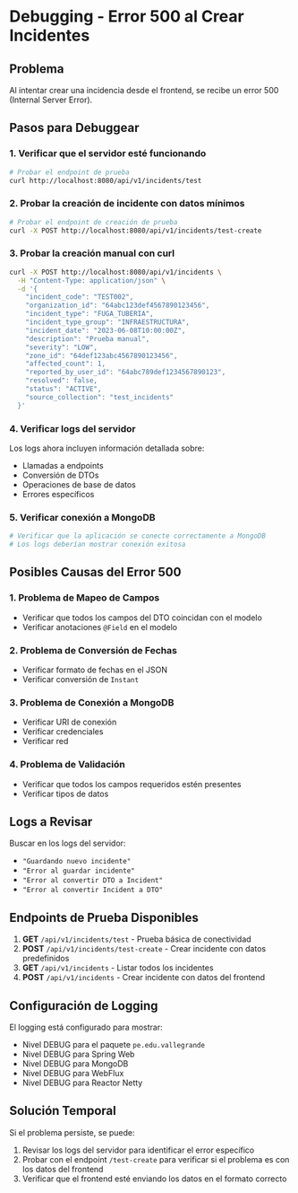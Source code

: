 # Debugging - Error 500 al Crear Incidentes

## Problema

Al intentar crear una incidencia desde el frontend, se recibe un error 500 (Internal Server Error).

## Pasos para Debuggear

### 1. Verificar que el servidor esté funcionando

```bash
# Probar el endpoint de prueba
curl http://localhost:8080/api/v1/incidents/test
```

### 2. Probar la creación de incidente con datos mínimos

```bash
# Probar el endpoint de creación de prueba
curl -X POST http://localhost:8080/api/v1/incidents/test-create
```

### 3. Probar la creación manual con curl

```bash
curl -X POST http://localhost:8080/api/v1/incidents \
  -H "Content-Type: application/json" \
  -d '{
    "incident_code": "TEST002",
    "organization_id": "64abc123def4567890123456",
    "incident_type": "FUGA_TUBERIA",
    "incident_type_group": "INFRAESTRUCTURA",
    "incident_date": "2023-06-08T10:00:00Z",
    "description": "Prueba manual",
    "severity": "LOW",
    "zone_id": "64def123abc4567890123456",
    "affected_count": 1,
    "reported_by_user_id": "64abc789def1234567890123",
    "resolved": false,
    "status": "ACTIVE",
    "source_collection": "test_incidents"
  }'
```

### 4. Verificar logs del servidor

Los logs ahora incluyen información detallada sobre:

- Llamadas a endpoints
- Conversión de DTOs
- Operaciones de base de datos
- Errores específicos

### 5. Verificar conexión a MongoDB

```bash
# Verificar que la aplicación se conecte correctamente a MongoDB
# Los logs deberían mostrar conexión exitosa
```

## Posibles Causas del Error 500

### 1. Problema de Mapeo de Campos

- Verificar que todos los campos del DTO coincidan con el modelo
- Verificar anotaciones `@Field` en el modelo

### 2. Problema de Conversión de Fechas

- Verificar formato de fechas en el JSON
- Verificar conversión de `Instant`

### 3. Problema de Conexión a MongoDB

- Verificar URI de conexión
- Verificar credenciales
- Verificar red

### 4. Problema de Validación

- Verificar que todos los campos requeridos estén presentes
- Verificar tipos de datos

## Logs a Revisar

Buscar en los logs del servidor:

- `"Guardando nuevo incidente"`
- `"Error al guardar incidente"`
- `"Error al convertir DTO a Incident"`
- `"Error al convertir Incident a DTO"`

## Endpoints de Prueba Disponibles

1. **GET** `/api/v1/incidents/test` - Prueba básica de conectividad
2. **POST** `/api/v1/incidents/test-create` - Crear incidente con datos predefinidos
3. **GET** `/api/v1/incidents` - Listar todos los incidentes
4. **POST** `/api/v1/incidents` - Crear incidente con datos del frontend

## Configuración de Logging

El logging está configurado para mostrar:

- Nivel DEBUG para el paquete `pe.edu.vallegrande`
- Nivel DEBUG para Spring Web
- Nivel DEBUG para MongoDB
- Nivel DEBUG para WebFlux
- Nivel DEBUG para Reactor Netty

## Solución Temporal

Si el problema persiste, se puede:

1. Revisar los logs del servidor para identificar el error específico
2. Probar con el endpoint `/test-create` para verificar si el problema es con los datos del frontend
3. Verificar que el frontend esté enviando los datos en el formato correcto 